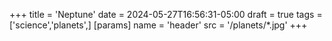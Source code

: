 +++
title = 'Neptune'
date = 2024-05-27T16:56:31-05:00
draft = true
tags = ['science','planets',]
[params]
    name = 'header'
    src = '/planets/*.jpg'
+++
